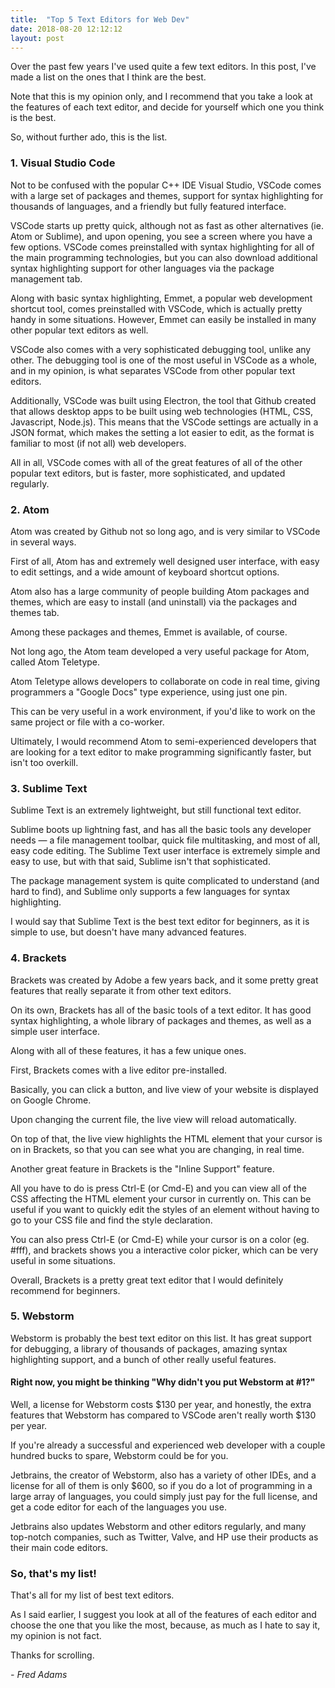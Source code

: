 ```yaml
---
title:  "Top 5 Text Editors for Web Dev"
date: 2018-08-20 12:12:12
layout: post
---
```


Over the past few years I've used quite a few text editors. In this post, I've made a list on the ones that I think are the best.

Note that this is my opinion only, and I recommend that you take a look at the features of each text editor, and decide for yourself which one you think is the best.

So, without further ado, this is the list.

### 1. Visual Studio Code

Not to be confused with the popular C++ IDE Visual Studio, VSCode comes with a large set of packages and themes, support for syntax highlighting for thousands of languages, and a friendly but fully featured interface.

VSCode starts up pretty quick, although not as fast as other alternatives (ie. Atom or Sublime), and upon opening, you see a screen where you have a few options.
VSCode comes preinstalled with syntax highlighting for all of the main programming technologies, but you can also download additional syntax highlighting support for other languages via the package management tab.

Along with basic syntax highlighting, Emmet, a popular web development shortcut tool, comes preinstalled with VSCode, which is actually pretty handy in some situations. However, Emmet can easily be installed in many other popular text editors as well.

VSCode also comes with a very sophisticated debugging tool, unlike any other. The debugging tool is one of the most useful in VSCode as a whole, and in my opinion, is what separates VSCode from other popular text editors.

Additionally, VSCode was built using Electron, the tool that Github created that allows desktop apps to be built using web technologies (HTML, CSS, Javascript, Node.js). This means that the VSCode settings are actually in a JSON format, which makes the setting a lot easier to edit, as the format is familiar to most (if not all) web developers.

All in all, VSCode comes with all of the great features of all of the other popular text editors, but is faster, more sophisticated, and updated regularly.

### 2. Atom

Atom was created by Github not so long ago, and is very similar to VSCode in several ways.

First of all, Atom has and extremely well designed user interface, with easy to edit settings, and a wide amount of keyboard shortcut options.

Atom also has a large community of people building Atom packages and themes, which are easy to install (and uninstall) via the packages and themes tab.

Among these packages and themes, Emmet is available, of course.

Not long ago, the Atom team developed a very useful package for Atom, called Atom Teletype.

Atom Teletype allows developers to collaborate on code in real time, giving programmers a "Google Docs" type experience, using just one pin.

This can be very useful in a work environment, if you'd like to work on the same project or file with a co-worker.

Ultimately, I would recommend Atom to semi-experienced developers that are looking for a text editor to make programming significantly faster, but isn't too overkill.

### 3. Sublime Text

Sublime Text is an extremely lightweight, but still functional text editor.

Sublime boots up lightning fast, and has all the basic tools any developer needs &mdash; a file management toolbar, quick file multitasking, and most of all, easy code editing. The Sublime Text user interface is extremely simple and easy to use, but with that said, Sublime isn't that sophisticated.

The package management system is quite complicated to understand (and hard to find), and Sublime only supports a few languages for syntax highlighting.

I would say that Sublime Text is the best text editor for beginners, as it is simple to use, but doesn't have many advanced features.

### 4. Brackets

Brackets was created by Adobe a few years back, and it some pretty great features that really separate it from other text editors.

On its own, Brackets has all of the basic tools of a text editor. It has good syntax highlighting, a whole library of packages and themes, as well as a simple user interface.

Along with all of these features, it has a few unique ones.

First, Brackets comes with a live editor pre-installed.

Basically, you can click a button, and live view of your website is displayed on Google Chrome.

Upon changing the current file, the live view will reload automatically.

On top of that, the live view highlights the HTML element that your cursor is on in Brackets, so that you can see what you are changing, in real time.

Another great feature in Brackets is the "Inline Support" feature.

All you have to do is press Ctrl-E (or Cmd-E) and you can view all of the CSS affecting the HTML element your cursor in currently on. This can be useful if you want to quickly edit the styles of an element without having to go to your CSS file and find the style declaration.

You can also press Ctrl-E (or Cmd-E) while your cursor is on a color (eg. #fff), and brackets shows you a interactive color picker, which can be very useful in some situations.

Overall, Brackets is a pretty great text editor that I would definitely recommend for beginners.

### 5. Webstorm

Webstorm is probably the best text editor on this list. It has great support for debugging, a library of thousands of packages, amazing syntax highlighting support, and a bunch of other really useful features.

#### Right now, you might be thinking "Why didn't you put Webstorm at #1?"

Well, a license for Webstorm costs $130 per year, and honestly, the extra features that Webstorm has compared to VSCode aren't really worth $130 per year.

If you're already a successful and experienced web developer with a couple hundred bucks to spare, Webstorm could be for you.

Jetbrains, the creator of Webstorm, also has a variety of other IDEs, and a license for all of them is only $600, so if you do a lot of programming in a large array of languages, you could simply just pay for the full license, and get a code editor for each of the languages you use.

Jetbrains also updates Webstorm and other editors regularly, and many top-notch companies, such as Twitter, Valve, and HP use their products as their main code editors.

### So, that's my list!

That's all for my list of best text editors.

As I said earlier, I suggest you look at all of the features of each editor and choose the one that you like the most, because, as much as I hate to say it, my opinion is not fact.

Thanks for scrolling.

*- Fred Adams*

